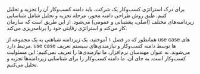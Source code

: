 برای درک استراتژی کسب‌وکار یک شرکت، باید دامنه کسب‌وکار آن را تجزیه و تحلیل کنیم. طبق روش طراحی دامنه محور، مرحله تجزیه و تحلیل شامل شناسایی زیردامنه‌های مختلف (اصلی، پشتیبانی و عمومی) می‌شود. از این طریق است که سازمان کار می‌کند و استراتژی رقابتی خود را برنامه‌ریزی می‌کند.

همانطور که در فصل ۱ آموختید، یک زیردامنه شباهتی به یک مجموعه از use case های مرتبط دارد. use case ها توسط دامنه کسب‌وکار و نیازمندی‌های سیستم تعریف می‌شوند. به عنوان مهندسان نرم‌افزار، ما نیازمندی‌ها را تعریف نمی‌کنیم؛ این مسئولیت کسب‌وکار است. به جای آن، ما دامنه کسب‌وکار را برای شناسایی زیردامنه‌ها تجزیه و تحلیل می‌کنیم.